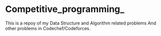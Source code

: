 # Competitive_programming_

This is a repoy of my Data Structure and Algorithm related problems And other problems in Codechef/Codeforces.
